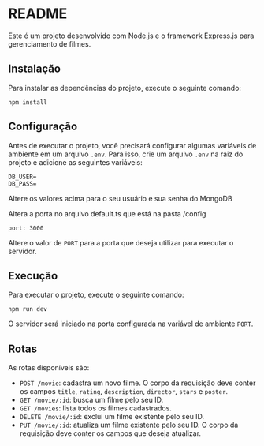 # README

Este é um projeto desenvolvido com Node.js e o framework Express.js para gerenciamento de filmes.

## Instalação

Para instalar as dependências do projeto, execute o seguinte comando:

```
npm install
```

## Configuração

Antes de executar o projeto, você precisará configurar algumas variáveis de ambiente em um arquivo `.env`. Para isso, crie um arquivo `.env` na raiz do projeto e adicione as seguintes variáveis:

```
DB_USER=
DB_PASS=
```

Altere os valores acima para o seu usuário e sua senha do MongoDB

Altera a porta no arquivo default.ts que está na pasta /config

```
port: 3000
```
Altere o valor de `PORT` para a porta que deseja utilizar para executar o servidor. 

## Execução

Para executar o projeto, execute o seguinte comando:

```
npm run dev
```

O servidor será iniciado na porta configurada na variável de ambiente `PORT`.

## Rotas

As rotas disponíveis são:

- `POST /movie`: cadastra um novo filme. O corpo da requisição deve conter os campos `title`, `rating`, `description`, `director`, `stars` e `poster`.
- `GET /movie/:id`: busca um filme pelo seu ID.
- `GET /movies`: lista todos os filmes cadastrados.
- `DELETE /movie/:id`: exclui um filme existente pelo seu ID.
- `PUT /movie/:id`: atualiza um filme existente pelo seu ID. O corpo da requisição deve conter os campos que deseja atualizar.